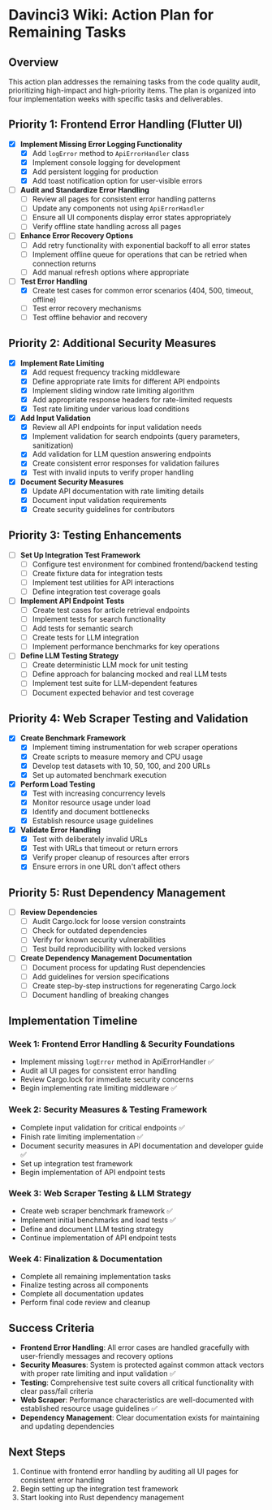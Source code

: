 # Davinci3 Wiki: Action Plan for Remaining Tasks

## Overview
This action plan addresses the remaining tasks from the code quality audit, prioritizing high-impact and high-priority items. The plan is organized into four implementation weeks with specific tasks and deliverables.

## Priority 1: Frontend Error Handling (Flutter UI)

- [x] **Implement Missing Error Logging Functionality**
  - [x] Add `logError` method to `ApiErrorHandler` class
  - [x] Implement console logging for development
  - [x] Add persistent logging for production
  - [x] Add toast notification option for user-visible errors

- [ ] **Audit and Standardize Error Handling**
  - [ ] Review all pages for consistent error handling patterns
  - [ ] Update any components not using `ApiErrorHandler`
  - [ ] Ensure all UI components display error states appropriately
  - [ ] Verify offline state handling across all pages

- [ ] **Enhance Error Recovery Options**
  - [ ] Add retry functionality with exponential backoff to all error states
  - [ ] Implement offline queue for operations that can be retried when connection returns
  - [ ] Add manual refresh options where appropriate

- [ ] **Test Error Handling**
  - [x] Create test cases for common error scenarios (404, 500, timeout, offline)
  - [ ] Test error recovery mechanisms
  - [ ] Test offline behavior and recovery

## Priority 2: Additional Security Measures

- [x] **Implement Rate Limiting**
  - [x] Add request frequency tracking middleware
  - [x] Define appropriate rate limits for different API endpoints
  - [x] Implement sliding window rate limiting algorithm
  - [x] Add appropriate response headers for rate-limited requests
  - [x] Test rate limiting under various load conditions

- [x] **Add Input Validation**
  - [x] Review all API endpoints for input validation needs
  - [x] Implement validation for search endpoints (query parameters, sanitization)
  - [x] Add validation for LLM question answering endpoints
  - [x] Create consistent error responses for validation failures
  - [x] Test with invalid inputs to verify proper handling

- [x] **Document Security Measures**
  - [x] Update API documentation with rate limiting details
  - [x] Document input validation requirements
  - [x] Create security guidelines for contributors

## Priority 3: Testing Enhancements

- [ ] **Set Up Integration Test Framework**
  - [ ] Configure test environment for combined frontend/backend testing
  - [ ] Create fixture data for integration tests
  - [ ] Implement test utilities for API interactions
  - [ ] Define integration test coverage goals

- [ ] **Implement API Endpoint Tests**
  - [ ] Create test cases for article retrieval endpoints
  - [ ] Implement tests for search functionality
  - [ ] Add tests for semantic search
  - [ ] Create tests for LLM integration
  - [ ] Implement performance benchmarks for key operations

- [ ] **Define LLM Testing Strategy**
  - [ ] Create deterministic LLM mock for unit testing
  - [ ] Define approach for balancing mocked and real LLM tests
  - [ ] Implement test suite for LLM-dependent features
  - [ ] Document expected behavior and test coverage

## Priority 4: Web Scraper Testing and Validation

- [x] **Create Benchmark Framework**
  - [x] Implement timing instrumentation for web scraper operations
  - [x] Create scripts to measure memory and CPU usage
  - [x] Develop test datasets with 10, 50, 100, and 200 URLs
  - [x] Set up automated benchmark execution

- [x] **Perform Load Testing**
  - [x] Test with increasing concurrency levels
  - [x] Monitor resource usage under load
  - [x] Identify and document bottlenecks
  - [x] Establish resource usage guidelines

- [x] **Validate Error Handling**
  - [x] Test with deliberately invalid URLs
  - [x] Test with URLs that timeout or return errors
  - [x] Verify proper cleanup of resources after errors
  - [x] Ensure errors in one URL don't affect others

## Priority 5: Rust Dependency Management

- [ ] **Review Dependencies**
  - [ ] Audit Cargo.lock for loose version constraints
  - [ ] Check for outdated dependencies
  - [ ] Verify for known security vulnerabilities
  - [ ] Test build reproducibility with locked versions

- [ ] **Create Dependency Management Documentation**
  - [ ] Document process for updating Rust dependencies
  - [ ] Add guidelines for version specifications
  - [ ] Create step-by-step instructions for regenerating Cargo.lock
  - [ ] Document handling of breaking changes

## Implementation Timeline

### Week 1: Frontend Error Handling & Security Foundations
- Implement missing `logError` method in ApiErrorHandler ✅
- Audit all UI pages for consistent error handling
- Review Cargo.lock for immediate security concerns
- Begin implementing rate limiting middleware ✅

### Week 2: Security Measures & Testing Framework
- Complete input validation for critical endpoints ✅
- Finish rate limiting implementation ✅
- Document security measures in API documentation and developer guide ✅
- Set up integration test framework
- Begin implementation of API endpoint tests

### Week 3: Web Scraper Testing & LLM Strategy
- Create web scraper benchmark framework ✅
- Implement initial benchmarks and load tests ✅
- Define and document LLM testing strategy
- Continue implementation of API endpoint tests

### Week 4: Finalization & Documentation
- Complete all remaining implementation tasks
- Finalize testing across all components
- Complete all documentation updates
- Perform final code review and cleanup

## Success Criteria

- **Frontend Error Handling**: All error cases are handled gracefully with user-friendly messages and recovery options
- **Security Measures**: System is protected against common attack vectors with proper rate limiting and input validation ✅
- **Testing**: Comprehensive test suite covers all critical functionality with clear pass/fail criteria
- **Web Scraper**: Performance characteristics are well-documented with established resource usage guidelines ✅
- **Dependency Management**: Clear documentation exists for maintaining and updating dependencies

## Next Steps

1. Continue with frontend error handling by auditing all UI pages for consistent error handling
2. Begin setting up the integration test framework
3. Start looking into Rust dependency management 